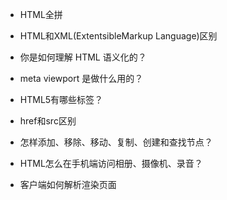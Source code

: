 - HTML全拼

- HTML和XML(ExtentsibleMarkup Language)区别

- 你是如何理解 HTML 语义化的？

- meta viewport 是做什么用的？

- HTML5有哪些标签？ 

- href和src区别

- 怎样添加、移除、移动、复制、创建和查找节点？

- HTML怎么在手机端访问相册、摄像机、录音？ 

- 客户端如何解析渲染页面